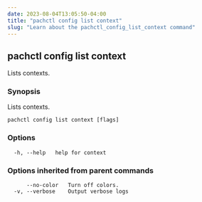 ```yaml
---
date: 2023-08-04T13:05:50-04:00
title: "pachctl config list context"
slug: "Learn about the pachctl_config_list_context command"
---
```


## pachctl config list context

Lists contexts.

### Synopsis

Lists contexts.

```
pachctl config list context [flags]
```

### Options

```
  -h, --help   help for context
```

### Options inherited from parent commands

```
      --no-color   Turn off colors.
  -v, --verbose    Output verbose logs
```
